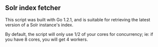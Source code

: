 ## Solr index fetcher
This script was built with Go 1.2.1, and is suitable for retrieving the latest version of a Solr instance's index.

By default, the script will only use 1/2 of your cores for concurrency; ie: if you have 8 cores, you will get 4 workers. 
